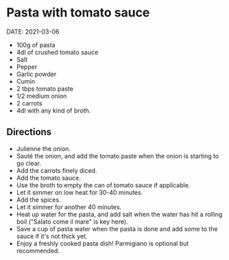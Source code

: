 # Pasta with tomato sauce

DATE: 2021-03-06

- 100g of pasta
- 4dl of crushed tomato sauce
- Salt
- Pepper
- Garlic powder
- Cumin
- 2 tbps tomato paste
- 1/2 medium onion
- 2 carrots
- 4dl with any kind of broth.

## Directions

- Julienne the onion.
- Sauté the onion, and add the tomato paste when the onion is starting to go clear.
- Add the carrots finely diced.
- Add the tomato sauce.
- Use the broth to empty the can of tomato sauce if applicable.
- Let it simmer on low heat for 30-40 minutes.
- Add the spices.
- Let it simmer for another 40 minutes.
- Heat up water for the pasta, and add salt when the water has hit a rolling boil ("Salato come il mare" is key here).
- Save a cup of pasta water when the pasta is done and add some to the sauce if it's not thick yet.
- Enjoy a freshly cooked pasta dish! Parmigiano is optional but recommended.